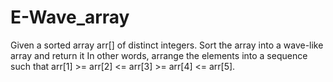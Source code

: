 # E-Wave_array
Given a sorted array arr[] of distinct integers. Sort the array into a wave-like array and return it In other words, arrange the elements into a sequence such that arr[1] >= arr[2] &lt;= arr[3] >= arr[4] &lt;= arr[5].
